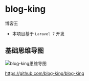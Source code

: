 # blog-king
博客王

* 本项目基于 `Laravel 7` 开发

## 基础思维导图
![blog-king思维导图](http://assets.processon.com/chart_image/5e665807e4b0e40bc1dafba8.png)


https://github.com/blog-king/blog-king
